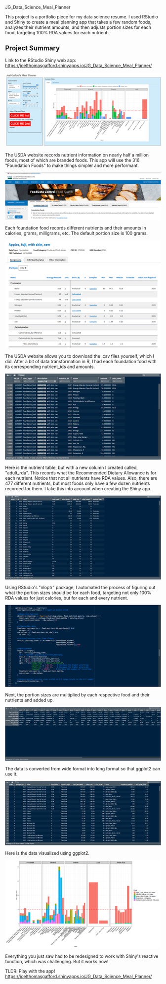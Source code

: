 JG_Data_Science_Meal_Planner

This project is a portfolio piece for my data science resume. I used RStudio and Shiny to create a meal planning app that takes a few random foods, analyzes their nutrient amounts, and then adjusts portion sizes for each food, targeting 100% RDA values for each nutrient.

## Project Summary

Link to the RStudio Shiny web app:
https://joelthomasgafford.shinyapps.io/JG_Data_Science_Meal_Planner/

![Graph 1](output/JG_Data_Science_Meal_Planner_B_001.PNG)

The USDA website records nutrient information on nearly half a million foods, most of which are branded foods. This app will use the 316 "Foundation Foods" to make things simpler and more performant.

![Graph 1](output/Meal_Planner_01_USDA_A_001.PNG)

Each foundation food records different nutrients and their amounts in calories, grams, milligrams, etc. The default portion size is 100 grams.

![Graph 1](output/Meal_Planner_02_Apples_A_001.PNG)

The USDA website allows you to download the .csv files yourself, which I did. After a bit of data transformation in R, I had each foundation food with its corresponding nutrient_ids and amounts.

![Graph 1](output/Meal_Planner_03_R_Join_A_001.PNG)

Here is the nutrient table, but with a new column I created called, "adult_rda". This records what the Recommended Dietary Allowance is for each nutrient. Notice that not all nutrients have RDA values. Also, there are 477 different nutrients, but most foods only have a few dozen nutrients recorded for them. I take this into account when creating the Shiny app.

![Graph 1](output/Meal_Planner_04_RDA_A_001.PNG)

Using RStudio's "nloptr" package, I automated the process of figuring out what the portion sizes should be for each food, targeting not only 100% RDA values for just calories, but for each and every nutrient.

![Graph 1](output/Meal_Planner_05_Portions_A_001.PNG)

Next, the portion sizes are multiplied by each respective food and their nutrients and added up.

![Graph 1](output/Meal_Planner_06_Wide_A_001.PNG)

The data is converted from wide format into long format so that ggplot2 can use it.

![Graph 1](output/Meal_Planner_07_Long_A_001.PNG)

Here is the data visualized using ggplot2. 

![Graph 1](output/Meal_Planner_08_Plot_A_001.png)

Everything you just saw had to be redesigned to work with Shiny's reactive function, which was challenging. But it works now!

TLDR: Play with the app!
https://joelthomasgafford.shinyapps.io/JG_Data_Science_Meal_Planner/
